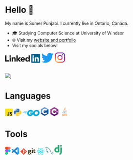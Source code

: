 # Hello 👋

My name is Sumer Punjabi. I currently live in Ontario, Canada.

- 🎓 Studying Computer Science at University of Windsor
- 🌐 Visit my [website and portfolio](https://www.sumerpunjabi.tech/)
- Visit my socials below!

<div>
<a href="https://www.linkedin.com/in/sumer-punjabi-7783a0185/" target="_blank"><img src='./images/linkedin.svg' alt='LinkedIn' width="23%"></a>
<a href="https://twitter.com/sumerpunjabi" target="_blank"><img src='./images/twitter.png' alt='Twitter' width="8%" title='@sumerpunjabi'></a>
<a href="https://www.instagram.com/sumerpunjabi" target="_blank"><img src='./images/instagram.png' alt='Instagram' width="7%"></a>
</div>
 
<br>

![](https://github-readme-stats.vercel.app/api/top-langs/?username=sumerpunjabi&layout&theme=dark)]

# Languages
<div>
  <img src ="./images/javascript.svg" alt="Javascript logo" width="5%" title='Javascript'/>
  <img src ="./images/python.svg" alt="Python logo" width="5%" title='Python'/>
  <img src ="./images/Go.png" alt="Go logo" width="11%" title='Go'/>
  <img src ="./images/C.png" alt="C logo" width="5.2%" title='C'/>
  <img src ="./images/Csharp.png" alt="C# logo" width="6%" title='C#'/>
  <img src ="./images/java.svg" alt="Java logo" width="6%" title='Java'/> 
</div>

# Tools
<div>
  <img src ="./images/figma.svg" alt="Figma logo" width="3.5%" title='Figma'/>
  <img src ="./images/vscode.svg" alt="VS Code logo" width="5%" title='Visual Studio Code'/>
  <img src ="./images/git.svg" alt="Git logo" width="10%" title='Git'/>
  <img src ="./images/react.svg" alt="React logo" width="5%" title='ESLint'/>
  <img src ="./images/mysql.svg" alt="MySql logo" width="5%" title='Webpack'/>
  <img src ="./images/django.svg" alt="Django logo" width="5%" title='Nodemon'/>
</div>

